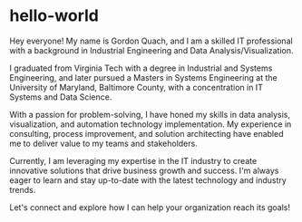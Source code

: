 # hello-world
Hey everyone! My name is Gordon Quach, and I am a skilled IT professional with a background in Industrial Engineering and Data Analysis/Visualization.

I graduated from Virginia Tech with a degree in Industrial and Systems Engineering, and later pursued a Masters in Systems Engineering at the University of Maryland, Baltimore County, with a concentration in IT Systems and Data Science.

With a passion for problem-solving, I have honed my skills in data analysis, visualization, and automation technology implementation. My experience in consulting, process improvement, and solution architecting have enabled me to deliver value to my teams and stakeholders.

Currently, I am leveraging my expertise in the IT industry to create innovative solutions that drive business growth and success. I'm always eager to learn and stay up-to-date with the latest technology and industry trends.

Let's connect and explore how I can help your organization reach its goals!
